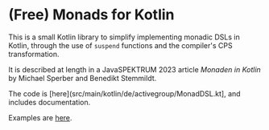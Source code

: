 # (Free) Monads for Kotlin

This is a small Kotlin library to simplify implementing monadic DSLs
in Kotlin, through the use of `suspend` functions and the compiler's
CPS transformation.

It is described at length in a JavaSPEKTRUM 2023 article *Monaden in
Kotlin* by Michael Sperber and Benedikt Stemmildt.

The code is [here](src/main/kotlin/de/activegroup/MonadDSL.kt], and
includes documentation.

Examples are [here](test/kotlin/de/activegroup).

